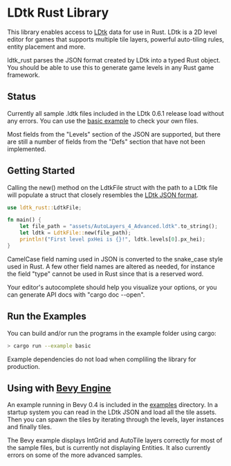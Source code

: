 # LDtk Rust Library

This library enables access to [LDtk](https://ldtk.io) data for use in Rust.
LDtk is a 2D level editor for games that supports multiple tile layers, powerful
auto-tiling rules, entity placement and more.

ldtk_rust parses the JSON format created by LDtk into a typed Rust object.
You should be able to use this to generate game levels in any Rust game framework.

## Status

Currently all sample .ldtk files included in the LDtk 0.6.1 release load without
any errors. You can use the [basic example](examples/basic.rs) to check your own
files.

Most fields from the "Levels" section of the JSON are supported, but there are still
a number of fields from the "Defs" section that have not been implemented.

## Getting Started

Calling the new() method on the LdtkFile struct with the path to a LDtk file will
populate a struct that closely resembles the [LDtk JSON format](https://ldtk.io/json/).

```rust
use ldtk_rust::LdtkFile;

fn main() {
    let file_path = "assets/AutoLayers_4_Advanced.ldtk".to_string();
    let ldtk = LdtkFile::new(file_path);
    println!("First level pxHei is {}!", ldtk.levels[0].px_hei);
}
```

CamelCase field naming used in JSON is converted to the snake_case style used in Rust.
A few other field names are altered as needed, for instance the field "type" cannot be
used in Rust since that is a reserved word.

Your editor's autocomplete should help you visualize your options, or you can generate
API docs with "cargo doc --open".

## Run the Examples

You can build and/or run the programs in the example folder using cargo:

```bash
> cargo run --example basic
```

Example dependencies do not load when compliling the library for production.

## Using with [Bevy Engine](https://bevyengine.org/)

An example running in Bevy 0.4 is included in the [examples](examples/) directory.
In a startup system you can read in the LDtk JSON and load all the tile assets. Then
you can spawn the tiles by iterating through the levels, layer instances and finally
tiles.

The Bevy example displays IntGrid and AutoTile layers correctly for most of the
sample files, but is currently not displaying Entities. It also currently errors
on some of the more advanced samples.

